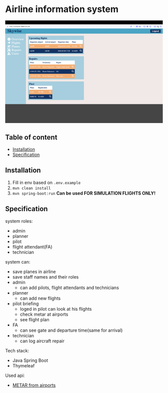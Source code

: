 # Airline information system
![name](screenshot.png)

## Table of content
 - [Installation](#installation)
 - [Specification](#specification)


## Installation
1. Fill in env based on `.env.example`
2. `mvn clean install`
3. `mvn spring-boot:run`
**Can be used FOR SIMULATION FLIGHTS ONLY!**

## Specification

system roles:
 - admin
 - planner
 - pilot
 - flight attendant(FA)
 - technician

system can:
- save planes in airline
- save staff names and their roles
- admin
  - can add pilots, flight attendants and technicians
- planner
  - can add new flights
- pilot briefing
  - loged in pilot can look at his flights
  - check metar at airports
  - see flight plan
- FA
  - can see gate and departure time(same for arrival)
- technician
  - can log aircraft repair

Tech stack:
- Java Spring Boot
- Thymeleaf

Used api:
- [METAR from airports](https://flightplandatabase.com/dev/api)